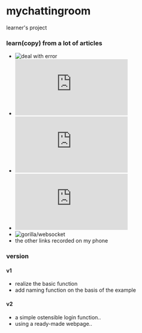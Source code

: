 # mychattingroom
learner's project
### learn(copy) from a lot of articles
- ![deal with error](https://studygolang.com/articles/12061?fr=sidebar)
- ![http.get](https://www.jb51.net/article/128683.htm)
- ![github.com/axgle/mahonia](https://www.skiy.net/201511103817.html)
- ![runoob golang](http://www.runoob.com/go/go-tutorial.html)
- ![gorilla/websocket](https://github.com/gorilla/websocket)
- the other links recorded on my phone
### version
#### v1
- realize the basic function
- add naming function on the basis of the example
#### v2
- a simple ostensible login function..
- using a ready-made webpage..
